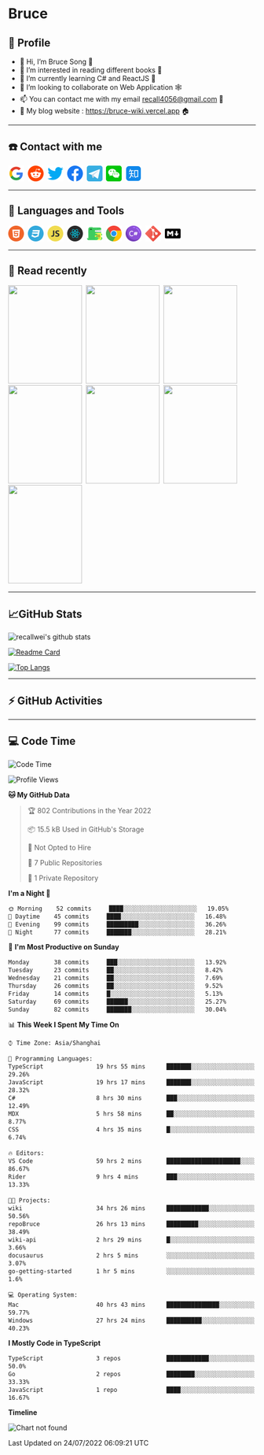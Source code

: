 # Bruce

## 🦁️ Profile

- 👋 Hi, I’m Bruce Song 🦁️
- 👀 I’m interested in reading different books 📖
- 🌱 I’m currently learning C# and ReactJS 🚀
- 💞️ I’m looking to collaborate on Web Application 🕸️
- 📫 You can contact me with my email recall4056@gmail.com 📮
- 📖 My blog website : https://bruce-wiki.vercel.app 🏠

---

## ☎️ Contact with me

<img height="32" width="32" src="/img/google.png"/>&nbsp;
<img height="32" width="32" src="/img/reddit.png"/>&nbsp;
<img height="32" width="32" src="/img/twitter.png"/>&nbsp;
<img height="32" width="32" src="/img/facebook.png"/>&nbsp;
<a href="https://t.me/recallwei" target="_blank" rel="noreferrer noopener"><img height="32" width="32" src="/img/telegram.png"/></a>&nbsp;
<img height="32" width="32" src="/img/wechat.png"/>&nbsp;
<img height="32" width="32" src="/img/zhihu.png"/>&nbsp;

---

## 🚀 Languages and Tools

<a href="https://bruce-wiki.vercel.app/docs/html" target="_blank" rel="noreferrer noopener"><img height="32" width="32" src="/img/html.png"/></a>&nbsp;
<a href="https://bruce-wiki.vercel.app/docs/css" target="_blank" rel="noreferrer noopener"><img height="32" width="32" src="/img/css.png"/></a>&nbsp;
<a href="https://bruce-wiki.vercel.app/docs/javascript" target="_blank" rel="noreferrer noopener"><img height="32" width="32" src="/img/javascript.png"/></a>&nbsp;
<a href="https://bruce-wiki.vercel.app/docs/react" target="_blank" rel="noreferrer noopener"><img height="32" width="32" src="/img/react.png"/></a>&nbsp;
<a href="https://bruce-wiki.vercel.app/docs/docusaurus" target="_blank" rel="noreferrer noopener"><img height="32" width="32" src="/img/docusaurus.png"/></a>&nbsp;
<img height="32" width="32" src="/img/chrome.png"/>&nbsp;
<a href="https://bruce-wiki.vercel.app/docs/csharp" target="_blank" rel="noreferrer noopener"><img height="32" width="32" src="/img/csharp.png"/></a>&nbsp;
<img height="32" width="32" src="/img/git.png"/>&nbsp;
<a href="https://bruce-wiki.vercel.app/docs/markdown" target="_blank" rel="noreferrer noopener"><img height="32" width="32" src="/img/markdown.png"/></a>&nbsp;

---

## 📖 Read recently

<img height="200" width="150" src="https://img9.doubanio.com/view/subject/s/public/s27283822.jpg"/>&nbsp;
<img height="200" width="150" src="https://img9.doubanio.com/view/subject/l/public/s33524212.jpg"/>&nbsp;
<img height="200" width="150" src="https://img9.doubanio.com/view/subject/m/public/s33460221.jpg"/>&nbsp;
<img height="200" width="150" src="https://img3.doubanio.com/view/subject/l/public/s8958650.jpg"/>&nbsp;
<img height="200" width="150" src="https://img9.doubanio.com/view/subject/l/public/s33703494.jpg"/>&nbsp;
<img height="200" width="150" src="https://img3.doubanio.com/view/subject/l/public/s29820180.jpg"/>&nbsp;
<img height="200" width="150" src="https://img9.doubanio.com/view/subject/l/public/s11329547.jpg"/>&nbsp;

---

## 📈GitHub Stats

![recallwei's github stats](https://github-readme-stats.vercel.app/api?username=recallwei&show_icons=true&theme=dracula&count_private=true&include_all_commits)

<!---
repository 卡片
--->

[![Readme Card](https://github-readme-stats.vercel.app/api/pin/?username=recallwei&repo=recallwei&theme=dracula)](https://github.com/recallwei/daily)

<!---
repository 常用语言 layout=compact（紧凑布局）
--->

[![Top Langs](https://github-readme-stats.vercel.app/api/top-langs/?username=recallwei&layout=compact&theme=dracula)](https://github.com/recallwei/daily)

---

## ⚡️ GitHub Activities

<!--START_SECTION:activity-->

<!--END_SECTION:activity-->

---

## 💻 Code Time

<!--START_SECTION:waka-->
![Code Time](http://img.shields.io/badge/Code%20Time-0%20secs-blue)

![Profile Views](http://img.shields.io/badge/Profile%20Views-14-blue)

**🐱 My GitHub Data** 

> 🏆 802 Contributions in the Year 2022
 > 
> 📦 15.5 kB Used in GitHub's Storage 
 > 
> 🚫 Not Opted to Hire
 > 
> 📜 7 Public Repositories 
 > 
> 🔑 1 Private Repository 
 > 
**I'm a Night 🦉** 

```text
🌞 Morning    52 commits     ████░░░░░░░░░░░░░░░░░░░░░   19.05% 
🌆 Daytime    45 commits     ████░░░░░░░░░░░░░░░░░░░░░   16.48% 
🌃 Evening    99 commits     █████████░░░░░░░░░░░░░░░░   36.26% 
🌙 Night      77 commits     ███████░░░░░░░░░░░░░░░░░░   28.21%

```
📅 **I'm Most Productive on Sunday** 

```text
Monday       38 commits     ███░░░░░░░░░░░░░░░░░░░░░░   13.92% 
Tuesday      23 commits     ██░░░░░░░░░░░░░░░░░░░░░░░   8.42% 
Wednesday    21 commits     ██░░░░░░░░░░░░░░░░░░░░░░░   7.69% 
Thursday     26 commits     ██░░░░░░░░░░░░░░░░░░░░░░░   9.52% 
Friday       14 commits     █░░░░░░░░░░░░░░░░░░░░░░░░   5.13% 
Saturday     69 commits     ██████░░░░░░░░░░░░░░░░░░░   25.27% 
Sunday       82 commits     ███████░░░░░░░░░░░░░░░░░░   30.04%

```


📊 **This Week I Spent My Time On** 

```text
⌚︎ Time Zone: Asia/Shanghai

💬 Programming Languages: 
TypeScript               19 hrs 55 mins      ███████░░░░░░░░░░░░░░░░░░   29.26% 
JavaScript               19 hrs 17 mins      ███████░░░░░░░░░░░░░░░░░░   28.32% 
C#                       8 hrs 30 mins       ███░░░░░░░░░░░░░░░░░░░░░░   12.49% 
MDX                      5 hrs 58 mins       ██░░░░░░░░░░░░░░░░░░░░░░░   8.77% 
CSS                      4 hrs 35 mins       █░░░░░░░░░░░░░░░░░░░░░░░░   6.74%

🔥 Editors: 
VS Code                  59 hrs 2 mins       █████████████████████░░░░   86.67% 
Rider                    9 hrs 4 mins        ███░░░░░░░░░░░░░░░░░░░░░░   13.33%

🐱‍💻 Projects: 
wiki                     34 hrs 26 mins      ████████████░░░░░░░░░░░░░   50.56% 
repoBruce                26 hrs 13 mins      █████████░░░░░░░░░░░░░░░░   38.49% 
wiki-api                 2 hrs 29 mins       █░░░░░░░░░░░░░░░░░░░░░░░░   3.66% 
docusaurus               2 hrs 5 mins        ░░░░░░░░░░░░░░░░░░░░░░░░░   3.07% 
go-getting-started       1 hr 5 mins         ░░░░░░░░░░░░░░░░░░░░░░░░░   1.6%

💻 Operating System: 
Mac                      40 hrs 43 mins      ███████████████░░░░░░░░░░   59.77% 
Windows                  27 hrs 24 mins      ██████████░░░░░░░░░░░░░░░   40.23%

```

**I Mostly Code in TypeScript** 

```text
TypeScript               3 repos             ████████████░░░░░░░░░░░░░   50.0% 
Go                       2 repos             ████████░░░░░░░░░░░░░░░░░   33.33% 
JavaScript               1 repo              ████░░░░░░░░░░░░░░░░░░░░░   16.67%

```


**Timeline**

![Chart not found](https://raw.githubusercontent.com/recallwei/recallwei/main/charts/bar_graph.png) 


 Last Updated on 24/07/2022 06:09:21 UTC
<!--END_SECTION:waka-->
<!---
recallwei/recallwei is a ✨ special ✨ repository because its `README.md` (this file) appears on your GitHub profile.
You can click the Preview link to take a look at your changes.
--->
